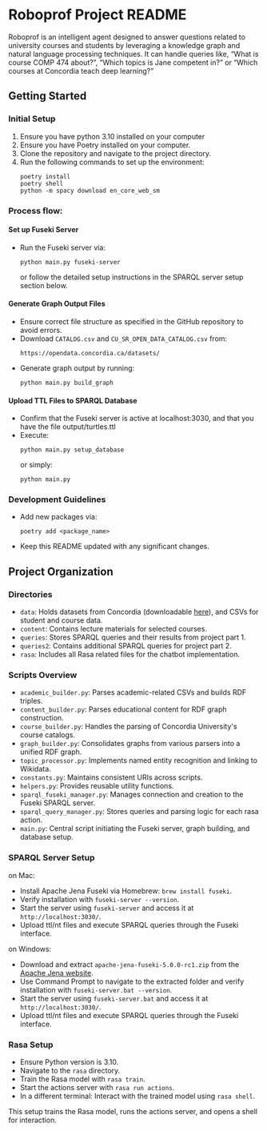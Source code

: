 # Roboprof Project README

Roboprof is an intelligent agent designed to answer questions related to university courses and students by leveraging a knowledge graph and natural language processing techniques. It can handle queries like, “What is course COMP 474 about?”, “Which topics is Jane competent in?” or “Which courses at Concordia teach deep learning?”

## Getting Started

### Initial Setup
1. Ensure you have python 3.10 installed on your computer
2. Ensure you have Poetry installed on your computer.
3. Clone the repository and navigate to the project directory.
4. Run the following commands to set up the environment:
   ```
   poetry install
   poetry shell
   python -m spacy download en_core_web_sm
   ```

### Process flow:

#### Set up Fuseki Server
- Run the Fuseki server via:
  ```
  python main.py fuseki-server
  ```
  or follow the detailed setup instructions in the SPARQL server setup section below.

#### Generate Graph Output Files
- Ensure correct file structure as specified in the GitHub repository to avoid errors.
- Download `CATALOG.csv` and `CU_SR_OPEN_DATA_CATALOG.csv` from:
  ```
  https://opendata.concordia.ca/datasets/
  ```
- Generate graph output by running:
  ```
  python main.py build_graph
  ```

#### Upload TTL Files to SPARQL Database
- Confirm that the Fuseki server is active at localhost:3030, and that you have the file output/turtles.ttl
- Execute:
  ```
  python main.py setup_database
  ```
  or simply:
  ```
  python main.py
  ```

### Development Guidelines
- Add new packages via:
  ```
  poetry add <package_name>
  ```
- Keep this README updated with any significant changes.

## Project Organization

### Directories
- `data`: Holds datasets from Concordia (downloadable [here](https://opendata.concordia.ca/datasets/)), and CSVs for student and course data.
- `content`: Contains lecture materials for selected courses.
- `queries`: Stores SPARQL queries and their results from project part 1.
- `queries2`: Contains additional SPARQL queries for project part 2.
- `rasa`: Includes all Rasa related files for the chatbot implementation.

### Scripts Overview
- `academic_builder.py`: Parses academic-related CSVs and builds RDF triples.
- `content_builder.py`: Parses educational content for RDF graph construction.
- `course_builder.py`: Handles the parsing of Concordia University's course catalogs.
- `graph_builder.py`: Consolidates graphs from various parsers into a unified RDF graph.
- `topic_processor.py`: Implements named entity recognition and linking to Wikidata.
- `constants.py`: Maintains consistent URIs across scripts.
- `helpers.py`: Provides reusable utility functions.
- `sparql_fuseki_manager.py`: Manages connection and creation to the Fuseki SPARQL server.
- `sparql_query_manager.py`: Stores queries and parsing logic for each rasa action.
- `main.py`: Central script initiating the Fuseki server, graph building, and database setup.

### SPARQL Server Setup
on Mac:
- Install Apache Jena Fuseki via Homebrew: `brew install fuseki`.
- Verify installation with `fuseki-server --version`.
- Start the server using `fuseki-server` and access it at `http://localhost:3030/`.
- Upload ttl/nt files and execute SPARQL queries through the Fuseki interface.

on Windows:
- Download and extract `apache-jena-fuseki-5.0.0-rc1.zip` from the [Apache Jena website](https://jena.apache.org/download/).
- Use Command Prompt to navigate to the extracted folder and verify installation with `fuseki-server.bat --version`.
- Start the server using `fuseki-server.bat` and access it at `http://localhost:3030/`.
- Upload ttl/nt files and execute SPARQL queries through the Fuseki interface.

### Rasa Setup
- Ensure Python version is 3.10.
- Navigate to the `rasa` directory.
- Train the Rasa model with `rasa train`.
- Start the actions server with `rasa run actions`.
- In a different terminal: Interact with the trained model using `rasa shell`.

This setup trains the Rasa model, runs the actions server, and opens a shell for interaction.